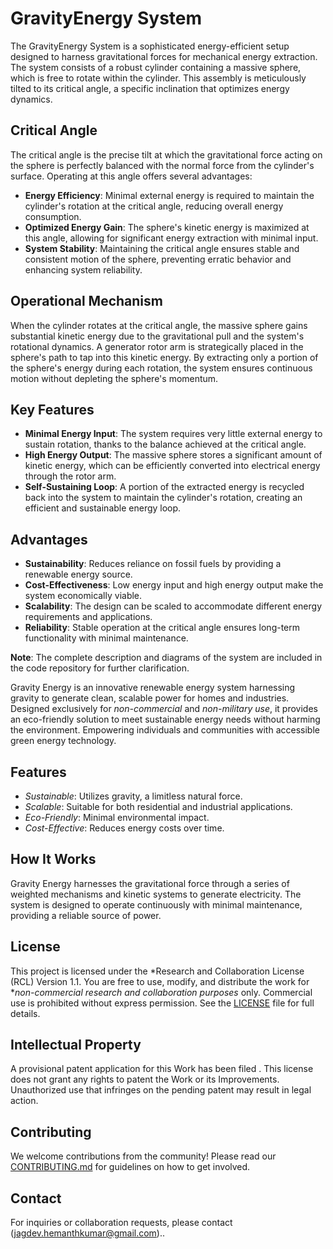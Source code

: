 # GravityEnergy System

The GravityEnergy System is a sophisticated energy-efficient setup designed to harness gravitational forces for mechanical energy extraction. The system consists of a robust cylinder containing a massive sphere, which is free to rotate within the cylinder. This assembly is meticulously tilted to its critical angle, a specific inclination that optimizes energy dynamics.

## Critical Angle

The critical angle is the precise tilt at which the gravitational force acting on the sphere is perfectly balanced with the normal force from the cylinder's surface. Operating at this angle offers several advantages:

- **Energy Efficiency**: Minimal external energy is required to maintain the cylinder's rotation at the critical angle, reducing overall energy consumption.
- **Optimized Energy Gain**: The sphere's kinetic energy is maximized at this angle, allowing for significant energy extraction with minimal input.
- **System Stability**: Maintaining the critical angle ensures stable and consistent motion of the sphere, preventing erratic behavior and enhancing system reliability.

## Operational Mechanism

When the cylinder rotates at the critical angle, the massive sphere gains substantial kinetic energy due to the gravitational pull and the system's rotational dynamics. A generator rotor arm is strategically placed in the sphere's path to tap into this kinetic energy. By extracting only a portion of the sphere's energy during each rotation, the system ensures continuous motion without depleting the sphere's momentum.

## Key Features

- **Minimal Energy Input**: The system requires very little external energy to sustain rotation, thanks to the balance achieved at the critical angle.
- **High Energy Output**: The massive sphere stores a significant amount of kinetic energy, which can be efficiently converted into electrical energy through the rotor arm.
- **Self-Sustaining Loop**: A portion of the extracted energy is recycled back into the system to maintain the cylinder's rotation, creating an efficient and sustainable energy loop.

## Advantages

- **Sustainability**: Reduces reliance on fossil fuels by providing a renewable energy source.
- **Cost-Effectiveness**: Low energy input and high energy output make the system economically viable.
- **Scalability**: The design can be scaled to accommodate different energy requirements and applications.
- **Reliability**: Stable operation at the critical angle ensures long-term functionality with minimal maintenance.

**Note**: The complete description and diagrams of the system are included in the code repository for further clarification.


Gravity Energy is an innovative renewable energy system harnessing gravity to generate clean, scalable power for homes and industries. Designed exclusively for *non-commercial* and *non-military use*, it provides an eco-friendly solution to meet sustainable energy needs without harming the environment. Empowering individuals and communities with accessible green energy technology.

## Features
- *Sustainable*: Utilizes gravity, a limitless natural force.
- *Scalable*: Suitable for both residential and industrial applications.
- *Eco-Friendly*: Minimal environmental impact.
- *Cost-Effective*: Reduces energy costs over time.

## How It Works
Gravity Energy harnesses the gravitational force through a series of weighted mechanisms and kinetic systems to generate electricity. The system is designed to operate continuously with minimal maintenance, providing a reliable source of power.



## License
This project is licensed under the *Research and Collaboration License (RCL) Version 1.1. You are free to use, modify, and distribute the work for **non-commercial research and collaboration purposes* only. Commercial use is prohibited without express permission. See the [LICENSE](./LICENSE) file for full details.

## Intellectual Property
A provisional patent application for this Work has been filed . This license does not grant any rights to patent the Work or its Improvements. Unauthorized use that infringes on the pending patent may result in legal action.

## Contributing
We welcome contributions from the community! Please read our [CONTRIBUTING.md](./CONTRIBUTING.md) for guidelines on how to get involved.

## Contact
For inquiries or collaboration requests, please contact (jagdev.hemanthkumar@gmail.com)..
